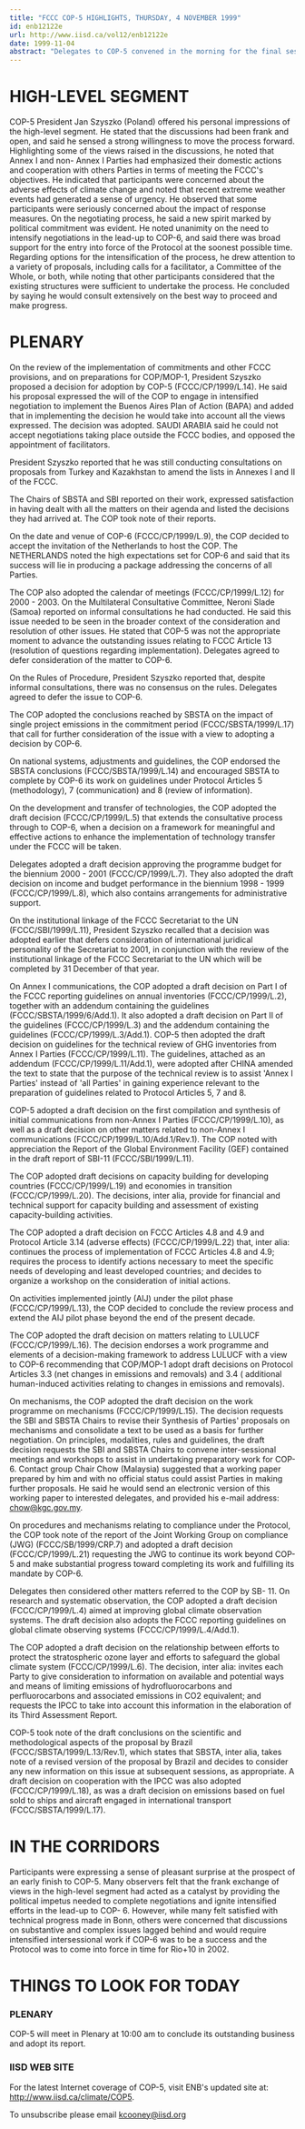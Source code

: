 ```yaml
---
title: "FCCC COP-5 HIGHLIGHTS, THURSDAY, 4 NOVEMBER 1999"
id: enb12122e
url: http://www.iisd.ca/vol12/enb12122e
date: 1999-11-04
abstract: "Delegates to COP-5 convened in the morning for the final session  of the high-level segment. In afternoon and evening Plenary  sessions, the COP adopted 22 decisions relating to, inter alia:  organizational matters; review of the implementation of  commitments and other provisions of the FCCC; and preparations for  the first session of the COP serving as the meeting of the Parties  (COP/MOP-1) to the Kyoto Protocol."
---
```


# HIGH-LEVEL SEGMENT

COP-5 President Jan Szyszko (Poland) offered his personal  impressions of the high-level segment. He stated that the  discussions had been frank and open, and said he sensed a strong  willingness to move the process forward. Highlighting some of the  views raised in the discussions, he noted that Annex I and non- Annex I Parties had emphasized their domestic actions and  cooperation with others Parties in terms of meeting the FCCC's  objectives. He indicated that participants were concerned about  the adverse effects of climate change and noted that recent  extreme weather events had generated a sense of urgency. He  observed that some participants were seriously concerned about the  impact of response measures. On the negotiating process, he said a  new spirit marked by political commitment was evident. He noted  unanimity on the need to intensify negotiations in the lead-up to  COP-6, and said there was broad support for the entry into force  of the Protocol at the soonest possible time. Regarding options  for the intensification of the process, he drew attention to a  variety of proposals, including calls for a facilitator, a  Committee of the Whole, or both, while noting that other  participants considered that the existing structures were  sufficient to undertake the process. He concluded by saying he  would consult extensively on the best way to proceed and make  progress.

# PLENARY

On the review of the implementation of commitments and other FCCC  provisions, and on preparations for COP/MOP-1, President Szyszko  proposed a decision for adoption by COP-5 (FCCC/CP/1999/L.14). He  said his proposal expressed the will of the COP to engage in  intensified negotiation to implement the Buenos Aires Plan of  Action (BAPA) and added that in implementing the decision he would  take into account all the views expressed. The decision was  adopted. SAUDI ARABIA said he could not accept negotiations taking  place outside the FCCC bodies, and opposed the appointment of  facilitators.

President Szyszko reported that he was still conducting  consultations on proposals from Turkey and Kazakhstan to amend the  lists in Annexes I and II of the FCCC.

The Chairs of SBSTA and SBI reported on their work, expressed  satisfaction in having dealt with all the matters on their agenda  and listed the decisions they had arrived at. The COP took note of  their reports.

On the date and venue of COP-6 (FCCC/CP/1999/L.9), the COP decided  to accept the invitation of the Netherlands to host the COP. The  NETHERLANDS noted the high expectations set for COP-6 and said  that its success will lie in producing a package addressing the  concerns of all Parties.

The COP also adopted the calendar of meetings (FCCC/CP/1999/L.12)  for 2000 - 2003. On the Multilateral Consultative Committee,  Neroni Slade (Samoa) reported on informal consultations he had  conducted. He said this issue needed to be seen in the broader  context of the consideration and resolution of other issues. He  stated that COP-5 was not the appropriate moment to advance the  outstanding issues relating to FCCC Article 13 (resolution of  questions regarding implementation).  Delegates agreed to defer  consideration of the matter to COP-6.

On the Rules of Procedure, President Szyszko reported that,  despite informal consultations, there was no consensus on the  rules. Delegates agreed to defer the issue to COP-6.

The COP adopted the conclusions reached by SBSTA on the impact of  single project emissions in the commitment period  (FCCC/SBSTA/1999/L.17) that call for further consideration of the  issue with a view to adopting a decision by COP-6.

On national systems, adjustments and guidelines, the COP endorsed  the SBSTA conclusions (FCCC/SBSTA/1999/L.14) and encouraged SBSTA  to complete by COP-6 its work on guidelines under Protocol  Articles 5 (methodology), 7 (communication) and 8 (review of  information).

On the development and transfer of technologies, the COP adopted  the draft decision (FCCC/CP/1999/L.5) that extends the  consultative process through to COP-6, when a decision on a  framework for meaningful and effective actions to enhance the  implementation of technology transfer under the FCCC will be  taken.

Delegates adopted a draft decision approving the programme budget  for the biennium 2000 - 2001 (FCCC/CP/1999/L.7). They also adopted  the draft decision on income and budget performance in the  biennium 1998 - 1999 (FCCC/CP/1999/L.8), which also contains  arrangements for administrative support.

On the institutional linkage of the FCCC Secretariat to the UN  (FCCC/SBI/1999/L.11), President Szyszko recalled that a decision  was adopted earlier that defers consideration of international  juridical personality of the Secretariat to 2001, in conjunction  with the review of the institutional linkage of the FCCC  Secretariat to the UN which will be completed by 31 December of  that year.

On Annex I communications, the COP adopted a draft decision on  Part I of the FCCC reporting guidelines on annual inventories  (FCCC/CP/1999/L.2), together with an addendum containing the  guidelines (FCCC/SBSTA/1999/6/Add.1). It also adopted a draft  decision on Part II of the guidelines (FCCC/CP/1999/L.3) and the  addendum containing the guidelines (FCCC/CP/1999/L.3/Add.1). COP-5  then adopted the draft decision on guidelines for the technical  review of GHG inventories from Annex I Parties  (FCCC/CP/1999/L.11). The guidelines, attached as an addendum  (FCCC/CP/1999/L.11/Add.1), were adopted after CHINA amended the  text to state that the purpose of the technical review is to  assist 'Annex I Parties' instead of 'all Parties' in gaining  experience relevant to the preparation of guidelines related to  Protocol Articles 5, 7 and 8.

COP-5 adopted a draft decision on the first compilation and  synthesis of initial communications from non-Annex I Parties  (FCCC/CP/1999/L.10), as well as a draft decision on other matters  related to non-Annex I communications  (FCCC/CP/1999/L.10/Add.1/Rev.1). The COP noted with appreciation  the Report of the Global Environment Facility (GEF) contained in  the draft report of SBI-11 (FCCC/SBI/1999/L.11).

The COP adopted draft decisions on capacity building for  developing countries (FCCC/CP/1999/L.19) and economies in  transition (FCCC/CP/1999/L.20). The decisions, inter alia, provide  for financial and technical support for capacity building and  assessment of existing capacity-building activities.

The COP adopted a draft decision on FCCC Articles 4.8 and 4.9 and  Protocol Article 3.14 (adverse effects) (FCCC/CP/1999/L.22) that,  inter alia: continues the process of implementation of FCCC  Articles 4.8 and 4.9; requires the process to identify actions  necessary to meet the specific needs of developing and least  developed countries; and decides to organize a workshop on the  consideration of initial actions.

On activities implemented jointly (AIJ) under the pilot phase  (FCCC/CP/1999/L.13), the COP decided to conclude the review  process and extend the AIJ pilot phase beyond the end of the  present decade.

The COP adopted the draft decision on matters relating to LULUCF  (FCCC/CP/1999/L.16). The decision endorses a work programme and  elements of a decision-making framework to address LULUCF with a  view to COP-6 recommending that COP/MOP-1 adopt draft decisions on  Protocol Articles 3.3 (net changes in emissions and removals) and  3.4 ( additional human-induced activities relating to changes in  emissions and removals).

On mechanisms, the COP adopted the draft decision on the work  programme on mechanisms (FCCC/CP/1999/L.15). The decision requests  the SBI and SBSTA Chairs to revise their Synthesis of Parties'  proposals on mechanisms and consolidate a text to be used as a  basis for further negotiation. On principles, modalities, rules  and guidelines, the draft decision requests the SBI and SBSTA  Chairs to convene inter-sessional meetings and workshops to assist  in undertaking preparatory work for COP-6. Contact group Chair  Chow (Malaysia) suggested that a working paper prepared by him and  with no official status could assist Parties in making further  proposals. He said he would send an electronic version of this  working paper to interested delegates, and provided his e-mail  address: chow@kgc.gov.my.

On procedures and mechanisms relating to compliance under the  Protocol, the COP took note of the report of the Joint Working  Group on compliance (JWG) (FCCC/SB/1999/CRP.7) and adopted a draft  decision (FCCC/CP/1999/L.21) requesting the JWG to continue its  work beyond COP-5 and make substantial progress toward completing  its work and fulfilling its mandate by COP-6.

Delegates then considered other matters referred to the COP by SB- 11. On research and systematic observation, the COP adopted a  draft decision (FCCC/CP/1999/L.4) aimed at improving global  climate observation systems. The draft decision also adopts the  FCCC reporting guidelines on global climate observing systems  (FCCC/CP/1999/L.4/Add.1).

The COP adopted a draft decision on the relationship between  efforts to protect the stratospheric ozone layer and efforts to  safeguard the global climate system (FCCC/CP/1999/L.6). The  decision, inter alia: invites each Party to give consideration to  information on available and potential ways and means of limiting  emissions of hydrofluorocarbons and perfluorocarbons and  associated emissions in CO2 equivalent; and requests the IPCC to  take into account this information in the elaboration of its Third  Assessment Report.

COP-5 took note of the draft conclusions on the scientific and  methodological aspects of the proposal by Brazil  (FCCC/SBSTA/1999/L.13/Rev.1), which states that SBSTA, inter alia,  takes note of a revised version of the proposal by Brazil and  decides to consider any new information on this issue at  subsequent sessions, as appropriate. A draft decision on  cooperation with the IPCC was also adopted (FCCC/CP/1999/L.18), as  was a draft decision on emissions based on fuel sold to ships and  aircraft engaged in international transport  (FCCC/SBSTA/1999/L.17).

# IN THE CORRIDORS

Participants were expressing a sense of pleasant surprise at the  prospect of an early finish to COP-5. Many observers felt that the  frank exchange of views in the high-level segment had acted as a  catalyst by providing the political impetus needed to complete  negotiations and ignite intensified efforts in the lead-up to COP- 6. However, while many felt satisfied with technical progress made  in Bonn, others were concerned that discussions on substantive and  complex issues lagged behind and would require intensified  intersessional work if COP-6 was to be a success and the Protocol  was to come into force in time for Rio+10 in 2002.

# THINGS TO LOOK FOR TODAY

### PLENARY

COP-5 will meet in Plenary at 10:00 am to conclude its  outstanding business and adopt its report.

### IISD WEB SITE

For the latest Internet coverage of COP-5, visit  ENB's updated site at: http://www.iisd.ca/climate/COP5.

To unsubscribe please email kcooney@iisd.org